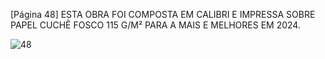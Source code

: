 [Página 48]
ESTA OBRA FOI COMPOSTA EM CALIBRI
E IMPRESSA SOBRE PAPEL CUCHÊ FOSCO 115 G/M²
PARA A MAIS E MELHORES EM 2024.

![48](./img/page_48-01.jpg)
